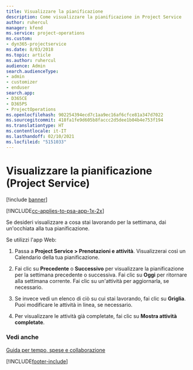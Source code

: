 ```yaml
---
title: Visualizzare la pianificazione
description: Come visualizzare la pianificazione in Project Service
author: ruhercul
manager: kfend
ms.service: project-operations
ms.custom:
- dyn365-projectservice
ms.date: 8/03/2018
ms.topic: article
ms.author: ruhercul
audience: Admin
search.audienceType:
- admin
- customizer
- enduser
search.app:
- D365CE
- D365PS
- ProjectOperations
ms.openlocfilehash: 902254394ecd7c1aa9ec16af6cfce81a347d7022
ms.sourcegitcommit: 418fa1fe9d605b8faccc2d5dee1b04b4e753f194
ms.translationtype: HT
ms.contentlocale: it-IT
ms.lasthandoff: 02/10/2021
ms.locfileid: "5151033"
---
```

# <a name="view-your-schedule-project-service"></a>Visualizzare la pianificazione (Project Service)

[!include [banner](../includes/psa-now-project-operations.md)]

[!INCLUDE[cc-applies-to-psa-app-1x-2x](../includes/cc-applies-to-psa-app-1x-2x.md)]

Se desideri visualizzare a cosa stai lavorando per la settimana, dai un'occhiata alla tua pianificazione.  
  
 Se utilizzi l'app Web:  
  
1.  Passa a **Project Service > Prenotazioni e attività**. Visualizzerai così un Calendario della tua pianificazione.  
  
2.  Fai clic su **Precedente** o **Successivo** per visualizzare la pianificazione per la settimana precedente o successiva. Fai clic su **Oggi** per ritornare alla settimana corrente. Fai clic su un'attività per aggiornarla, se necessario.  
  
3.  Se invece vedi un elenco di ciò su cui stai lavorando, fai clic su **Griglia**. Puoi modificare le attività in linea, se necessario.  
  
4.  Per visualizzare le attività già completate, fai clic su **Mostra attività completate**.  
  
### <a name="see-also"></a>Vedi anche  
 [Guida per tempo, spese e collaborazione](../psa/time-expense-collaboration-guide.md)


[!INCLUDE[footer-include](../includes/footer-banner.md)]